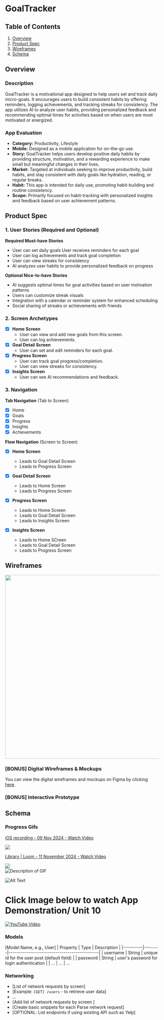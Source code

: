 # GoalTracker

## Table of Contents

1. [Overview](#Overview)
2. [Product Spec](#Product-Spec)
3. [Wireframes](#Wireframes)
4. [Schema](#Schema)

## Overview

### Description

GoalTracker is a motivational app designed to help users set and track daily micro-goals. It encourages users to build consistent habits by offering reminders, logging achievements, and tracking streaks for consistency. The app utilizes AI to analyze user habits, providing personalized feedback and recommending optimal times for activities based on when users are most motivated or energized.

### App Evaluation

- **Category:** Productivity, Lifestyle
- **Mobile:** Designed as a mobile application for on-the-go use.
- **Story:**  GoalTracker helps users develop positive daily habits by providing structure, motivation, and a rewarding experience to make small but meaningful changes in their lives.
- **Market:** Targeted at individuals seeking to improve productivity, build habits, and stay consistent with daily goals like hydration, reading, or regular breaks.
- **Habit:** This app is intended for daily use, promoting habit-building and routine consistency.
- **Scope:** Primarily focused on habit-tracking with personalized insights and feedback based on user achievement patterns.

## Product Spec

### 1. User Stories (Required and Optional)

**Required Must-have Stories**

* User can set daily goals
User receives reminders for each goal
* User can log achievements and track goal completion
* User can view streaks for consistency
* AI analyzes user habits to provide personalized feedback on progress

**Optional Nice-to-have Stories**

* AI suggests optimal times for goal activities based on user motivation patterns
* Users can customize streak visuals
* Integration with a calendar or reminder system for enhanced scheduling
* Social sharing of streaks or achievements with friends

### 2. Screen Archetypes

- [X] **Home Screen**
    * User can view and add new goals from this screen.
    * User can log achievements.
- [X] **Goal Detail Screen**
    * User can set and edit reminders for each goal.
- [X] **Progress Screen**
    * User can track goal progress/completion. 
    * User can view streaks for consistency.
- [X] **Insights Screen**
    * User can see AI recommendations and feedback.

### 3. Navigation

**Tab Navigation** (Tab to Screen)


- [X] Home
- [X] Goals
- [X] Progress
- [X] Insights
- [X] Achievements

**Flow Navigation** (Screen to Screen)


- [X] **Home Screen**
    * Leads to Goal Detail Screen
    * Leads to Progress Screen

- [X] **Goal Detail Screen**
    * Leads to Home Screen
    * Leads to Progress Screen

- [X] **Progress Screen**
    * Leads to Home Screen
    * Leads to Goal Detail Screen
    * Leads to Insights Screen

- [X] **Insights Screen**
    * Leads to Home SCreen
    * Leads to Goal Detail Screen
    * Leads to Progress Screen



## Wireframes
<img src="https://hackmd-prod-images.s3-ap-northeast-1.amazonaws.com/uploads/upload_7b9a27c787f20892fd986620b4c1dd0f.jpg?AWSAccessKeyId=AKIA3XSAAW6AWSKNINWO&Expires=1730669042&Signature=N6NYUgaglioKT3K9VHVjooWa%2FeM%3D" width=600>



### [BONUS] Digital Wireframes & Mockups

You can view the digital wireframes and mockups on Figma by clicking [here](https://embed.figma.com/design/u2KBA0lfiXRujWv3ze5yw0/Untitled?node-id=0-1&embed-host=share).

### [BONUS] Interactive Prototype

## Schema 

### Progress Gifs

<div>
    <a href="https://www.loom.com/share/5f6495ed20ea42c6854b786b62f94d95">
      <p>iOS recording - 09 Nov 2024 - Watch Video</p>
    </a>
    <a href="https://www.loom.com/share/5f6495ed20ea42c6854b786b62f94d95">
      <img style="max-width:300px;" src="https://cdn.loom.com/sessions/thumbnails/5f6495ed20ea42c6854b786b62f94d95-f6496423db908224-full-play.gif">
    </a>
  </div>
  <div>
    <a href="https://www.loom.com/share/5910dbb07f6c40799d6d66e06d583efc">
      <p>Library | Loom - 11 November 2024 - Watch Video</p>
    </a>
    <a href="https://www.loom.com/share/5910dbb07f6c40799d6d66e06d583efc">
      <img style="max-width:300px;" src="https://cdn.loom.com/sessions/thumbnails/5910dbb07f6c40799d6d66e06d583efc-00ed141299802ddf-full-play.gif">
    </a>
  </div>
<img src="https://i.imgur.com/QZnAPhx.gif" alt="Description of GIF" />

![Alt Text](https://i.giphy.com/media/v1.Y2lkPTc5MGI3NjExaXk5bHNpanJtaW1jYWhpazhxcTc4aDl6ZTkxZmUxdHJ0dmhiaDc0NCZlcD12MV9pbnRlcm5hbF9naWZfYnlfaWQmY3Q9Zw/CvrDxLZzdgu1FoqOZk/giphy.gif)


# Click Image below to watch App Demonstration/ Unit 10

[![YouTube Video](https://img.youtube.com/vi/X6UYATzzoo4/0.jpg)](https://www.youtube.com/watch?v=X6UYATzzoo4)



### Models

[Model Name, e.g., User]
| Property | Type   | Description                                  |
|----------|--------|----------------------------------------------|
| username | String | unique id for the user post (default field)   |
| password | String | user's password for login authentication      |
| ...      | ...    | ...                          


### Networking

- [List of network requests by screen]
- [Example: `[GET] /users` - to retrieve user data]
- ...
- [Add list of network requests by screen ]
- [Create basic snippets for each Parse network request]
- [OPTIONAL: List endpoints if using existing API such as Yelp]
